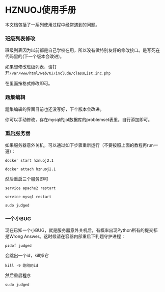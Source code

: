 # HZNUOJ使用手册

本文档包括了一系列使用过程中经常遇到的问题。

### 班级列表修改

班级列表因为以前都是自己学校在用，所以没有做特别友好的修改接口。是写死在代码里的(下一个版本会改进)。

如果想修改班级列表，请打开`/var/www/html/web/OJ/include/classList.inc.php`

在里面按格式修改即可。

### 题集编辑

题集编辑的界面目前也还没写好，下个版本会改进。

你可以手动修改，存在mysql的jol数据库的problemset表里，自行添加即可。

### 重启服务器

如果服务器意外关机，可以通过如下步骤重新运行（不要按照上面的教程再run一遍）：

`docker start hznuoj2.1`

`docker attach hznuoj2.1`

然后重启三个服务即可

`service apache2 restart`

`service mysql restart`

`sudo judged`

### 一个小BUG

现在已知一个小BUG，就是服务器意外关机后，有概率出现Python所有的提交都是Wrong Answer。这时候请在容器内部重启下判题守护进程：

`pidof judged`

会跳出一个id，kill掉它

`kill -9 刚刚的id`

然后重启程序

`sudo judged`
